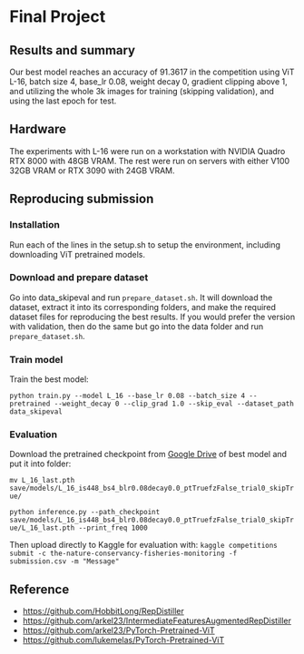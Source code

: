 # Final Project

## Results and summary

Our best model reaches an accuracy of 91.3617 in the competition using ViT L-16, batch size 4, base_lr 0.08, weight decay 0, 
gradient clipping above 1, and utilizing the whole 3k images for training (skipping validation), and using the last epoch for test.

## Hardware

The experiments with L-16 were run on a workstation with NVIDIA Quadro RTX 8000 with 48GB VRAM. The rest were run on servers 
with either V100 32GB VRAM or RTX 3090 with 24GB VRAM.

## Reproducing submission

### Installation

Run each of the lines in the setup.sh to setup the environment, including downloading ViT pretrained models.

### Download and prepare dataset

Go into data_skipeval and run `prepare_dataset.sh`. It will download the dataset, extract it into its corresponding folders, and make the 
required dataset files for reproducing the best results. If you would prefer the version with validation, then do the same but go into the 
data folder and run `prepare_dataset.sh`.

### Train model

Train the best model:

`python train.py --model L_16 --base_lr 0.08 --batch_size 4 --pretrained --weight_decay 0 --clip_grad 1.0 --skip_eval --dataset_path data_skipeval`

### Evaluation

Download the pretrained checkpoint from [Google Drive](https://drive.google.com/drive/folders/1l1RLUiglv0MHUREi56KBoVFckOulcbVM?usp=sharing)
of best model and put it into folder:

`mv L_16_last.pth save/models/L_16_is448_bs4_blr0.08decay0.0_ptTruefzFalse_trial0_skipTrue/`

`python inference.py --path_checkpoint save/models/L_16_is448_bs4_blr0.08decay0.0_ptTruefzFalse_trial0_skipTrue/L_16_last.pth --print_freq 1000`

Then upload directly to Kaggle for evaluation with:
`kaggle competitions submit -c the-nature-conservancy-fisheries-monitoring -f submission.csv -m "Message"`

## Reference
* <https://github.com/HobbitLong/RepDistiller>
* <https://github.com/arkel23/IntermediateFeaturesAugmentedRepDistiller>
* <https://github.com/arkel23/PyTorch-Pretrained-ViT>
* <https://github.com/lukemelas/PyTorch-Pretrained-ViT>

